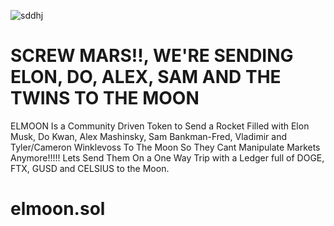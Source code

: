 
![sddhj](https://user-images.githubusercontent.com/91477397/193270541-31ec2535-fcde-48e4-8496-c596de81540c.png)

<h1>
SCREW MARS!!, WE'RE SENDING ELON, DO, ALEX, SAM AND THE TWINS TO THE MOON</h1>
ELMOON Is a Community Driven Token to Send a Rocket Filled with Elon Musk, Do Kwan, Alex Mashinsky, Sam Bankman-Fred, Vladimir and Tyler/Cameron Winklevoss To The Moon So They Cant Manipulate Markets Anymore!!!!!
Lets Send Them On a One Way Trip with a Ledger full of DOGE, FTX, GUSD and CELSIUS to the Moon.


# elmoon.sol
